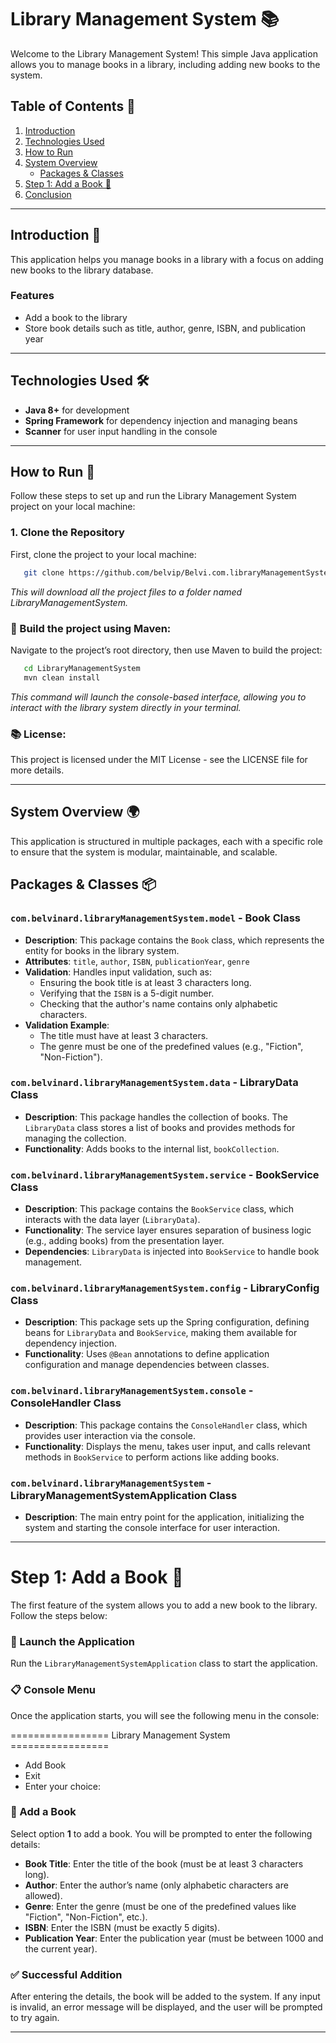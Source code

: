 # Library Management System 📚

Welcome to the Library Management System! This simple Java application allows you to manage books in a library, including adding new books to the system.

## Table of Contents 📝

1. [Introduction](#introduction)
2. [Technologies Used](#technologies-used)
3. [How to Run](#how-to-run)
4. [System Overview](#system-overview)
   - [Packages & Classes](#packages--classes)
5. [Step 1: Add a Book 📖](#step-1-add-a-book-)
6. [Conclusion](#conclusion)

---

## Introduction 🤖

This application helps you manage books in a library with a focus on adding new books to the library database.

### Features
- Add a book to the library
- Store book details such as title, author, genre, ISBN, and publication year

---

## Technologies Used 🛠️

- **Java 8+** for development
- **Spring Framework** for dependency injection and managing beans
- **Scanner** for user input handling in the console

---

## How to Run 🏃

Follow these steps to set up and run the Library Management System project on your local machine:

### 1. Clone the Repository

First, clone the project to your local machine:

```bash
   git clone https://github.com/belvip/Belvi.com.libraryManagementSystem.git
```

*This will download all the project files to a folder named LibraryManagementSystem.*

### 📂 Build the project using Maven:

Navigate to the project’s root directory, then use Maven to build the project:

```bash
   cd LibraryManagementSystem
   mvn clean install

```

*This command will launch the console-based interface, allowing you to interact with the library system directly in your terminal.*

### 📚 License:

This project is licensed under the MIT License - see the LICENSE file for more details.

---

## System Overview 🌍

This application is structured in multiple packages, each with a specific role to ensure that the system is modular, maintainable, and scalable.

## Packages & Classes 📦

### `com.belvinard.libraryManagementSystem.model` - **Book Class**
- **Description**: This package contains the `Book` class, which represents the entity for books in the library system.
- **Attributes**: `title`, `author`, `ISBN`, `publicationYear`, `genre`
- **Validation**: Handles input validation, such as:
  - Ensuring the book title is at least 3 characters long.
  - Verifying that the `ISBN` is a 5-digit number.
  - Checking that the author's name contains only alphabetic characters.
- **Validation Example**: 
  - The title must have at least 3 characters.
  - The genre must be one of the predefined values (e.g., "Fiction", "Non-Fiction").

### `com.belvinard.libraryManagementSystem.data` - **LibraryData Class**
- **Description**: This package handles the collection of books. The `LibraryData` class stores a list of books and provides methods for managing the collection.
- **Functionality**: Adds books to the internal list, `bookCollection`.

### `com.belvinard.libraryManagementSystem.service` - **BookService Class**
- **Description**: This package contains the `BookService` class, which interacts with the data layer (`LibraryData`).
- **Functionality**: The service layer ensures separation of business logic (e.g., adding books) from the presentation layer.
- **Dependencies**: `LibraryData` is injected into `BookService` to handle book management.

### `com.belvinard.libraryManagementSystem.config` - **LibraryConfig Class**
- **Description**: This package sets up the Spring configuration, defining beans for `LibraryData` and `BookService`, making them available for dependency injection.
- **Functionality**: Uses `@Bean` annotations to define application configuration and manage dependencies between classes.

### `com.belvinard.libraryManagementSystem.console` - **ConsoleHandler Class**
- **Description**: This package contains the `ConsoleHandler` class, which provides user interaction via the console.
- **Functionality**: Displays the menu, takes user input, and calls relevant methods in `BookService` to perform actions like adding books.

### `com.belvinard.libraryManagementSystem` - **LibraryManagementSystemApplication Class**
- **Description**: The main entry point for the application, initializing the system and starting the console interface for user interaction.

---

# Step 1: Add a Book 📖

The first feature of the system allows you to add a new book to the library. Follow the steps below:

### 🚀 Launch the Application
Run the `LibraryManagementSystemApplication` class to start the application.

### 📋 Console Menu
Once the application starts, you will see the following menu in the console:

================= Library Management System =================

- Add Book
- Exit
- Enter your choice:


### 📘 Add a Book
Select option **1** to add a book. You will be prompted to enter the following details:

- **Book Title**: Enter the title of the book (must be at least 3 characters long).
- **Author**: Enter the author’s name (only alphabetic characters are allowed).
- **Genre**: Enter the genre (must be one of the predefined values like "Fiction", "Non-Fiction", etc.).
- **ISBN**: Enter the ISBN (must be exactly 5 digits).
- **Publication Year**: Enter the publication year (must be between 1000 and the current year).

### ✅ Successful Addition
After entering the details, the book will be added to the system. If any input is invalid, an error message will be displayed, and the user will be prompted to try again.

---

